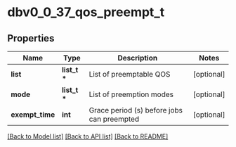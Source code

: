 # dbv0_0_37_qos_preempt_t

## Properties
Name | Type | Description | Notes
------------ | ------------- | ------------- | -------------
**list** | **list_t \*** | List of preemptable QOS | [optional] 
**mode** | **list_t \*** | List of preemption modes | [optional] 
**exempt_time** | **int** | Grace period (s) before jobs can preempted | [optional] 

[[Back to Model list]](../README.md#documentation-for-models) [[Back to API list]](../README.md#documentation-for-api-endpoints) [[Back to README]](../README.md)


